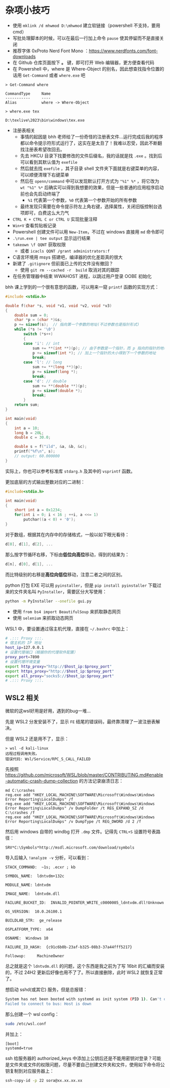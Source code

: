 
# 杂项小技巧



- 使用 `mklink /d mhwmod D:\mhwmod` 建立软链接（powershell 不支持，要用cmd）
- 写批处理脚本的时候，可以在最后一行加上命令 `pause` 使其停留而不是直接关闭
- 推荐字体 0xProto Nerd Font Mono ：https://www.nerdfonts.com/font-downloads
- 在 Github 仓库页面按下 **。** 键，即可打开 Web 编辑器，更方便查看代码
- 在 Powershell 中，where 是 Where-Object 的别名，因此想查找指令位置的话用 `Get-Command` 或者 `where.exe` 吧

```shell
> Get-Command where

CommandType     Name
-----------     ----
Alias           where -> Where-Object

> where.exe tex

D:\texlive\2023\bin\windows\tex.exe
```

- 注册表相关
	- 事情的起因是 bhh 老师给了一份奇怪的注册表文件...运行完成后我的程序都以命令提示符形式运行了，这实在是太丑了！我难以忍受，因此不断翻找注册表希望改回去。
	- 先去 HKCU 目录下找要修改的文件后缀名，我的话就是找 `.exe` 。找到后可以看到其默认值为 `exefile` 
	- 然后就去找 `exefile` ，其子目录 shell 文件夹下面就是右键菜单的内容，可以顺便清理下右键菜单
	- 然后在 `openn/command` 中可以发现默认打开方式为 `"%1" %*` ，将它改为 `wt "%1" %*` 后确实可以得到我想要的效果，但是一些普通的应用程序启动前也会先启动终端了
		- `%1` 代表第一个参数，`%0` 代表第一个参数开始的所有参数
	- 最终发现只需要在命令提示符左上角右键，选择属性，关闭旧版控制台选项即可，白费这么大力气
- `CTRL K + CTRL C or CTRL U` 实现批量注释
- `Win+V` 查看剪贴板记录
- Powershell 创建文件可以用 `New-Item`，不过在 windows 直接用 `md` 命令即可
- `.\run.exe | tee output` 显示运行结果
- `takeown \f QQNT` 获取权限
	- 或者 `icacls QQNT /grant administrators:f`
- C语言环境用 msys 搭建吧，编译器的优化差距真的很大
- 新建了 `.gitignore` 但前面已上传的文件没有撤回？
	- 使用 `git rm --cached -r  build` 取消对其的跟踪
- 在任务管理器中结束 WWAHOST 进程，以跳过用户登录 OOBE 初始化

bhh 课上学到的一个很有意思的函数，可以用来一窥 `printf` 函数的实现方式：

```c
#include <stdio.h>

double f(char *s, void *v1, void *v2, void *v3)
{
    double sum = 0;
    char *p = (char *)&s;
    p += sizeof(s);  // 指向第一个参数的地址(不过参数也是指针形式)
    while (*s != '\0')
        switch (*s++)
        {
        case 'i': // int
            sum += **(int **)(p); // 由于参数是一个指针，而 p 指向的指针的地址，因此需要将 p 看成二级指针来看待并引用两次
            p += sizeof(int *); // 加上一个指针的大小得到下一个参数的地址
            break;
        case 'l': // long
            sum += **(long **)(p);
            p += sizeof(long *);
            break;
        case 'd': // double
            sum += **(double **)(p);
            p += sizeof(double *);
            break;
        }
    return sum;
}

int main(void)
{
    int a = 10;
    long b = 20L;
    double c = 30.0;

    double s = f("ild", &a, &b, &c);
    printf("%f\n", s);
    // output: 60.000000
}
```

实际上，你也可以参考标准库 `stdarg.h` 及其中的 `vsprintf` 函数。

更加底层的方式输出整数对应的二进制：

```c
#include<stdio.h>

int main(void)
{
    short int a = 0x1234;
    for(int i = 0; i < 16 ; ++i, a <<= 1)
        putchar((a < 0) + '0');
}
```

对于数组，根据其在内存中的存储格式，一般以如下眼光看待：

```c
d[0], d[1], d[2], ...
```

那么按字节循环右移，下标由**低位向高位**移动，得到的结果为：

```c
d[n], d[0], d[1], ...
```

而比特级别的右移是**高位向低位**移动，注意二者之间的区别。

python 打包 EXE 可以用 `pyinstaller`，但是 `pip install pyinstaller` 下载过来的文件夹名叫 `PyInstaller`，需要区分大写使用：

```sh
python -m PyInstaller --onefile gui.py 
```

- 使用 `from bs4 import BeautifulSoup` 来抓取静态网页
- 使用 `selenium` 来抓取动态网页


WSL1 中，要设置通过宿主机代理，直接在 `~/.bashrc` 中加上：

```bash
# .::: Proxy :::.
# 宿主机的 IP 地址
host_ip=127.0.0.1
# 设置代理端口（根据你的代理软件配置）
proxy_port=7890
# 设置代理环境变量
export http_proxy="http://$host_ip:$proxy_port"
export https_proxy="http://$host_ip:$proxy_port"
export all_proxy="socks5://$host_ip:$proxy_port"
# .::: Proxy :::.
```

## WSL2 相关

微软的这wsl好用是好用，遇到的bug一堆...

先是 WSL2 分发安装不了，显示 `FE` 结尾的错误码，最终靠清理了一波注册表解决。

但是 WSL2 还是用不了，显示：

```shell
> wsl -d kali-linux
远程过程调用失败。
错误代码: Wsl/Service/RPC_S_CALL_FAILED
```

先按照 https://github.com/microsoft/WSL/blob/master/CONTRIBUTING.md#enable-automatic-crash-dump-collection 的方法记录崩溃日志：

```shell
md C:\crashes
reg.exe add "HKEY_LOCAL_MACHINE\SOFTWARE\Microsoft\Windows\Windows Error Reporting\LocalDumps" /f
reg.exe add "HKEY_LOCAL_MACHINE\SOFTWARE\Microsoft\Windows\Windows Error Reporting\LocalDumps" /v DumpFolder /t REG_EXPAND_SZ /d C:\crashes /f
reg.exe add "HKEY_LOCAL_MACHINE\SOFTWARE\Microsoft\Windows\Windows Error Reporting\LocalDumps" /v DumpType /t REG_DWORD /d 2 /f
```

然后用 windows 自带的 windbg 打开 `.dmp` 文件。记得先 `CTRL+S` 设置符号表路径：

```
SRV*C:\Symbols*http://msdl.microsoft.com/download/symbols
```

导入后输入 `!analyze -v` 分析，可以看到：

```
STACK_COMMAND:  ~1s; .ecxr ; kb

SYMBOL_NAME:  ldntvdm+132c

MODULE_NAME: ldntvdm

IMAGE_NAME:  ldntvdm.dll

FAILURE_BUCKET_ID:  INVALID_POINTER_WRITE_c0000005_ldntvdm.dll!Unknown

OS_VERSION:  10.0.26100.1

BUILDLAB_STR:  ge_release

OSPLATFORM_TYPE:  x64

OSNAME:  Windows 10

FAILURE_ID_HASH:  {c91c6b0b-23af-b325-08b3-37a44fff5217}

Followup:     MachineOwner
```

总之就是这个 `ldntvdm.dll` 的问题，这个东西是我之前为了写 16bit 的汇编而安装的，不过 24H2 更新后好像也用不了了。所以直接删除，此时 WSL2 就恢复正常了。


想启动 sshd(或其它) 服务，但是总报错：

```bash
System has not been booted with systemd as init system (PID 1). Can't operate.  
Failed to connect to bus: Host is down
```

那么创建一个 wsl config：

```bash
sudo /etc/wsl.conf
```

并加上：

```
[boot]
systemd=true
```

ssh 给服务器的 authorized\_keys 中添加上公钥后还是不能用密钥对登录？可能是文件夹或文件的权限问题，尽量不要自己创建文件夹和文件，使用如下命令将公钥复制到对应服务器上：

```bash
ssh-copy-id -p 22 sora@xx.xx.xx.xx
```

